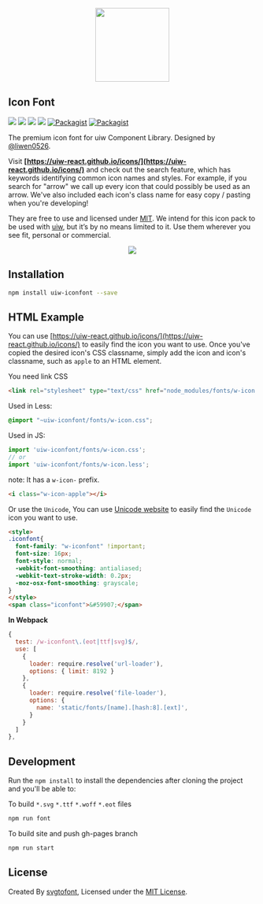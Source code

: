 <p align="center">
  <a href="https://uiw-react.github.io/icons">
    <img width="150" src="https://raw.githubusercontent.com/uiw-react/uiw/master/docs/assets/logo-README.svg?sanitize=true">
  </a>
</p>


Icon Font
---


[![](https://img.shields.io/github/issues/uiw-react/icons.svg)](https://github.com/uiw-react/icons/issues) [![](https://img.shields.io/github/forks/uiw-react/icons.svg)](https://github.com/uiw-react/icons/network) [![](https://img.shields.io/github/stars/uiw-react/icons.svg)](https://github.com/uiw-react/icons/stargazers) [![](https://img.shields.io/github/release/uiw-react/icons.svg)](https://github.com/uiw-react/icons/releases) [![Packagist](https://img.shields.io/dub/l/vibe-d.svg)](https://github.com/uiw-react/icons) [![Packagist](https://img.shields.io/npm/v/uiw-iconfont.svg)](https://www.npmjs.com/package/uiw-iconfont)

The premium icon font for  uiw Component Library. Designed by [@liwen0526](https://github.com/liwen0526). 

Visit **[https://uiw-react.github.io/icons/](https://uiw-react.github.io/icons/)** and check out the search feature, which has keywords identifying common icon names and styles. For example, if you search for "arrow" we call up every icon that could possibly be used as an arrow. We've also included each icon's class name for easy copy / pasting when you're developing!

They are free to use and licensed under [MIT](https://opensource.org/licenses/MIT). We intend for this icon pack to be used with [uiw](https://uiw-react.github.io), but it’s by no means limited to it. Use them wherever you see fit, personal or commercial. 

<p align="center">
  <a href="https://uiw-react.github.io/icons">
    <img src="https://github.com/uiw-react/icons/raw/master/assets/uiw-font.png">
  </a>
</p>

## Installation

```bash
npm install uiw-iconfont --save
```

## HTML Example

You can use [https://uiw-react.github.io/icons/](https://uiw-react.github.io/icons/) to easily find the icon you want to use. Once you've copied the desired icon's CSS classname, simply add the icon and icon's classname, such as `apple` to an HTML element.

You need link CSS

```html
<link rel="stylesheet" type="text/css" href="node_modules/fonts/w-icon.css">
```

Used in Less:

```css
@import "~uiw-iconfont/fonts/w-icon.css";
```

Used in JS:

```js
import 'uiw-iconfont/fonts/w-icon.css';
// or
import 'uiw-iconfont/fonts/w-icon.less';
```

note: It has a `w-icon-` prefix. 

```html
<i class="w-icon-apple"></i>
```

Or use the `Unicode`, You can use [Unicode website](https://uiw-react.github.io/icons/unicode.html) to easily find the `Unicode` icon you want to use. 

```html
<style>
.iconfont{
  font-family: "w-iconfont" !important;
  font-size: 16px;
  font-style: normal;
  -webkit-font-smoothing: antialiased;
  -webkit-text-stroke-width: 0.2px;
  -moz-osx-font-smoothing: grayscale;
}
</style>
<span class="iconfont">&#59907;</span>
```

**In Webpack**

```js
{
  test: /w-iconfont\.(eot|ttf|svg)$/,
  use: [
    {
      loader: require.resolve('url-loader'),
      options: { limit: 8192 }
    },
    {
      loader: require.resolve('file-loader'),
      options: {
        name: 'static/fonts/[name].[hash:8].[ext]',
      }
    }
  ]
},
```

## Development

Run the `npm install` to install the dependencies after cloning the project and you'll be able to:

To build `*.svg` `*.ttf` `*.woff` `*.eot` files

```bash
npm run font
```

To build site and push gh-pages branch

```bash
npm run start
```

## License

Created By [svgtofont](https://github.com/jaywcjlove/svgtofont), Licensed under the [MIT License](https://opensource.org/licenses/MIT).